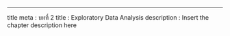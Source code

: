 ---
title meta  : บทที่ 2
title       : Exploratory Data Analysis
description : Insert the chapter description here